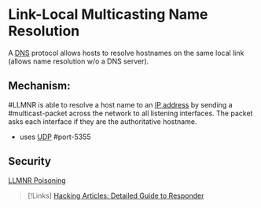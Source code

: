 
# Link-Local Multicasting Name Resolution
A [DNS](DNS.md) protocol allows hosts to resolve hostnames on the same local link (allows name resolution w/o a DNS server).

## Mechanism:
#LLMNR is able to resolve a host name to an [IP address](IP-addresses.md) by sending a #multicast-packet across the network to all listening interfaces. The packet asks each interface if they are the authoritative hostname.
- uses [UDP](/networking/protocols/UDP.md) #port-5355 

## Security
[LLMNR Poisoning](/cybersecurity/attacks/LLMNR-poisoning)

>[!Links]
> [Hacking Articles: Detailed Guide to Responder](https://www.hackingarticles.in/a-detailed-guide-on-responder-llmnr-poisoning/)
